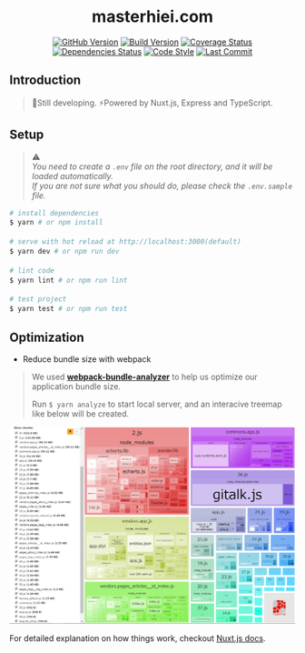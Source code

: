 <div style="text-align:center;">
  	<h1>masterhiei.com</h1>
</div>

<p align="center">
 	<a href="https://badge.fury.io/gh/MasterHiei%2Fmasterhiei.com" title="GitHub version"><img src="https://badge.fury.io/gh/MasterHiei%2Fmasterhiei.com.svg" alt="GitHub Version"></a>
  	<a href="https://circleci.com/gh/MasterHiei/masterhiei.com" title="build version"><img src="https://circleci.com/gh/MasterHiei/masterhiei.com.svg?style=shield" alt="Build Version"></a>
  	<a href="https://codecov.io/gh/MasterHiei/masterhiei.com" title="coverage status"><img src="https://codecov.io/gh/MasterHiei/masterhiei.com/branch/master/graph/badge.svg" alt="Coverage Status"></a>
  	<a href="https://david-dm.org/MasterHiei/masterhiei.com" title="dependencies status"><img src="https://david-dm.org/MasterHiei/masterhiei.com/status.svg" alt="Dependencies Status"></a>
  	<a href="https://standardjs.com" title="code style"><img src="https://flat.badgen.net/badge/code%20style/standard" alt="Code Style"></a>
  	<a href="https://github.com/MasterHiei/masterhiei.com" title="last commit"><img src="https://badgen.net/github/last-commit/MasterHiei/masterhiei.com" alt="Last Commit"></a>
</p>

## Introduction

> :beginner:Still developing. :zap:Powered by Nuxt.js, Express and TypeScript.

## Setup

> :warning:   
> *You need to create a `.env` file on the root directory, and it will be loaded automatically.*   
> *If you are not sure what you should do, please check the `.env.sample` file.*

``` bash
# install dependencies
$ yarn # or npm install

# serve with hot reload at http://localhost:3000(default)
$ yarn dev # or npm run dev

# lint code
$ yarn lint # or npm run lint

# test project
$ yarn test # or npm run test
```

## Optimization

- Reduce bundle size with webpack

> We used [**webpack-bundle-analyzer**](<https://github.com/webpack-contrib/webpack-bundle-analyzer>) to help us optimize our application bundle size.  
>
> Run `$ yarn analyze` to start local server, and an interacive treemap like below will be created.

![**webpack-bundle-analyzer**](https://raw.githubusercontent.com/MasterHiei/Resources/master/bundle-after.png)

For detailed explanation on how things work, checkout [Nuxt.js docs](https://nuxtjs.org).